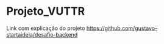 # Projeto_VUTTR

Link com explicação do projeto
https://github.com/gustavo-startaideia/desafio-backend
